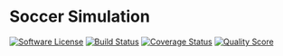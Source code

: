 # Soccer Simulation

[![Software License](https://img.shields.io/badge/license-MIT-brightgreen.svg?style=flat-square)](LICENSE)
[![Build Status](https://img.shields.io/travis/SoccerSimulation/SoccerSimulation/master.svg?style=flat-square)](https://travis-ci.org/SoccerSimulation/SoccerSimulation)
[![Coverage Status](https://img.shields.io/scrutinizer/coverage/g/SoccerSimulation/SoccerSimulation.svg?style=flat-square)](https://scrutinizer-ci.com/g/SoccerSimulation/SoccerSimulation/code-structure)
[![Quality Score](https://img.shields.io/scrutinizer/g/SoccerSimulation/SoccerSimulation.svg?style=flat-square)](https://scrutinizer-ci.com/g/SoccerSimulation/SoccerSimulation)
